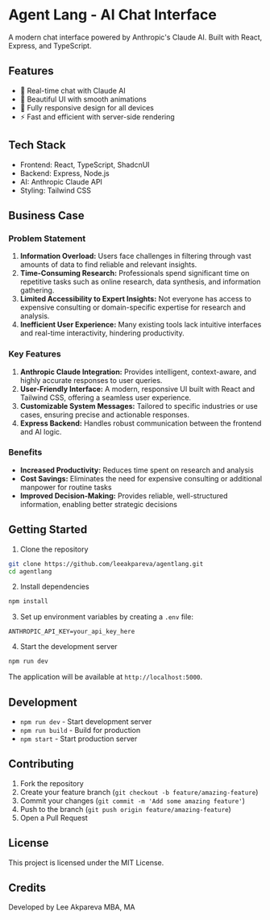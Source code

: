 # Agent Lang - AI Chat Interface

A modern chat interface powered by Anthropic's Claude AI. Built with React, Express, and TypeScript.

## Features

- 🤖 Real-time chat with Claude AI
- 💫 Beautiful UI with smooth animations
- 📱 Fully responsive design for all devices
- ⚡ Fast and efficient with server-side rendering

## Tech Stack

- Frontend: React, TypeScript, ShadcnUI
- Backend: Express, Node.js
- AI: Anthropic Claude API
- Styling: Tailwind CSS

## Business Case

### Problem Statement
1. **Information Overload:** Users face challenges in filtering through vast amounts of data to find reliable and relevant insights.
2. **Time-Consuming Research:** Professionals spend significant time on repetitive tasks such as online research, data synthesis, and information gathering.
3. **Limited Accessibility to Expert Insights:** Not everyone has access to expensive consulting or domain-specific expertise for research and analysis.
4. **Inefficient User Experience:** Many existing tools lack intuitive interfaces and real-time interactivity, hindering productivity.

### Key Features
1. **Anthropic Claude Integration:** Provides intelligent, context-aware, and highly accurate responses to user queries.
2. **User-Friendly Interface:** A modern, responsive UI built with React and Tailwind CSS, offering a seamless user experience.
3. **Customizable System Messages:** Tailored to specific industries or use cases, ensuring precise and actionable responses.
4. **Express Backend:** Handles robust communication between the frontend and AI logic.

### Benefits
- **Increased Productivity:** Reduces time spent on research and analysis
- **Cost Savings:** Eliminates the need for expensive consulting or additional manpower for routine tasks
- **Improved Decision-Making:** Provides reliable, well-structured information, enabling better strategic decisions

## Getting Started

1. Clone the repository
```bash
git clone https://github.com/leeakpareva/agentlang.git
cd agentlang
```

2. Install dependencies
```bash
npm install
```

3. Set up environment variables by creating a `.env` file:
```
ANTHROPIC_API_KEY=your_api_key_here
```

4. Start the development server
```bash
npm run dev
```

The application will be available at `http://localhost:5000`.

## Development

- `npm run dev` - Start development server
- `npm run build` - Build for production
- `npm start` - Start production server

## Contributing

1. Fork the repository
2. Create your feature branch (`git checkout -b feature/amazing-feature`)
3. Commit your changes (`git commit -m 'Add some amazing feature'`)
4. Push to the branch (`git push origin feature/amazing-feature`)
5. Open a Pull Request

## License

This project is licensed under the MIT License.

## Credits

Developed by Lee Akpareva MBA, MA